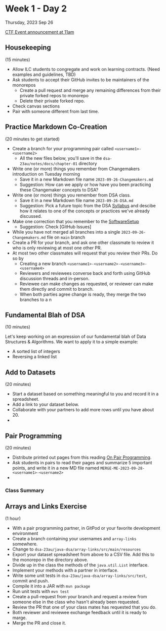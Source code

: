 # Week 1 - Day 2
Thursday, 2023 Sep 26

[CTF Event announcement at 11am](2023-09-26-ctf-event.md)

## Housekeeping
(15 minutes)

* Allow ILC students to congregate and work on learning contracts. (Need examples and guidelines, TBD)
* Ask students to accept their GitHub invites to be maintainers of the monorepos
  * Create a pull request and merge any remaining differences from their private forked repos to monorepo
  * Delete their private forked repo.
* Check canvas sections
* Pair with someone different from last time.

## Practice Markdown Co-Creation
(20 minutes to get started)

* Create a branch for your programming pair called `<username1>-<username2>`
  * All the new files below, you'll save in the `dsa-23au/notes/docs/chapter-01` directory
* Write one (or more) things you remember from Changemakers introduction on Tuesday morning
  * Save it in a new Markdown file name `2023-09-26-Changemakers.md`
  * Suggestion: How can we apply or how have you been practicing these Changemaker concepts to DSA?
* Write one (or more) things you remember from DSA class.
  * Save it in a new Markdown file name `2023-09-26-DSA.md`
  * Suggestion: Pick a future topic from the DSA [Syllabus](../index.md) and descibe how it relates to one of the concepts or practices we've already discussed.
* Make one correction that you remember to the [SoftwareSetup](../SoftwareSetup.md)
  * Suggestion: Check [GitHub Issues]
* While you have not merged all branches into a single `2023-09-26-Changemakers.md` file on `main` branch
* Create a PR for your branch, and ask one other classmate to review it who is only reviewing at most one other PR.
* At most two other classmates will request that you review their PRs. Do so by
  * Creating a new branch `<username1>-<username2>-<username3>-<username4>`
  * Reviewers and reviewees converse back and forth using GitHub discussion threads and in-person.
  * Reviewee can make changes as requested, or reviewer can make them directly and commit to branch.
  * When both parties agree change is ready, they merge the two branches to a n 

## Fundamental Blah of DSA
(10 minutes)

Let's keep working on an expression of our fundamental blah of Data Structures & Algorithms.
We want to apply it to a simple example:

  * A sorted list of integers
  * Reversing a linked list

## Add to Datasets
(20 minutes)

* Start a dataset based on something meaningful to you and record it in a spreadsheet.
* Add a link to your dataset below.
* Collaborate with your partners to add more rows until you have about 20.
* 

## Pair Programming 
(20 minutes)

* Distribute printed out pages from this reading [On Pair Programming](https://martinfowler.com/articles/on-pair-programming.html).
* Ask students in pairs to read their pages and summarize 5 important points, and write it in a new MD file
  named `MERGE-ME-2023-09-28-<username1>-<username2>`
* 

### Class Summary

## Arrays and Links Exercise
(1 hour)

* With a pair programming partner, in GitPod or your favorite development environment
* Create a branch containing your usernames and `array-links` somewhere.
* Change to `dsa-23au/java-dsa/array-links/src/main/resources` 
* Export your dataset spreadsheet from above to a CSV file. Add this to the monorepo in the directory above.
* Divide up in the class the methods of the `java.util.List` interface.
* Implement your methods with a partner in interface.
* Write some unit tests in `dsa-23au/java-dsa/array-links/src/test`, commit and push.
* Compile it into a JAR with `mvn package`
* Run unit tests with `mvn test`
* Create a pull-request from your branch and request a review from someone else in the class who hasn't already been requested.
* Review the PR that one of your class mates has requested that you do.
* Both reviewer and reviewee exchange feedback until it is ready to marge.
* Merge the PR and close it.
